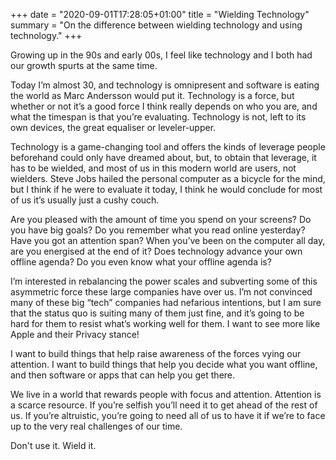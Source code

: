 +++
date = "2020-09-01T17:28:05+01:00"
title = "Wielding Technology"
summary = "On the difference between wielding technology and using technology."
+++

Growing up in the 90s and early 00s, I feel like technology and I both had our growth spurts at the same time.

Today I’m almost 30, and technology is omnipresent and software is eating the world as Marc Andersson would put it. Technology is a force, but whether or not it’s a good force I think really depends on who you are, and what the timespan is that you’re evaluating. Technology is not, left to its own devices, the great equaliser or leveler-upper.

Technology is a game-changing tool and offers the kinds of leverage people beforehand could only have dreamed about, but, to obtain that leverage, it has to be wielded, and most of us in this modern world are users, not wielders. Steve Jobs hailed the personal computer as a bicycle for the mind, but I think if he were to evaluate it today, I think he would conclude for most of us it’s usually just a cushy couch.

Are you pleased with the amount of time you spend on your screens? Do you have big goals? Do you remember what you read online yesterday? Have you got an attention span? When you’ve been on the computer all day, are you energised at the end of it? Does technology advance your own offline agenda? Do you even know what your offline agenda is?

I’m interested in rebalancing the power scales and subverting some of this asymmetric force these large companies have over us. I’m not convinced many of these big “tech” companies had nefarious intentions, but I am sure that the status quo is suiting many of them just fine, and it’s going to be hard for them to resist what’s working well for them. I want to see more like Apple and their Privacy stance!

I want to build things that help raise awareness of the forces vying our attention. I want to build things that help you decide what you want offline, and then software or apps that can help you get there.

We live in a world that rewards people with focus and attention. Attention is a scarce resource. If you’re selfish you’ll need it to get ahead of the rest of us. If you’re altruistic, you’re going to need all of us to have it if we’re to face up to the very real challenges of our time.

Don't use it. Wield it.
